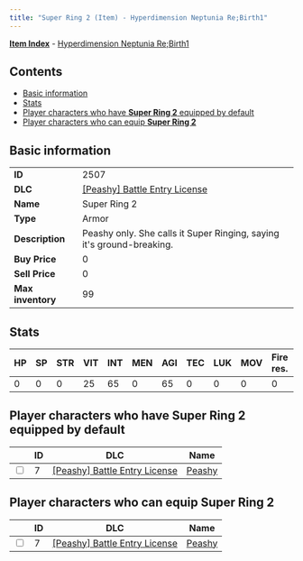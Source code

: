 ```yaml
---
title: "Super Ring 2 (Item) - Hyperdimension Neptunia Re;Birth1"
---
```


[**Item Index**](/neptunia/rb1/item/index.html) - [Hyperdimension Neptunia Re;Birth1](/neptunia/rb1)

## Contents

- [Basic information](#basic-information)
- [Stats](#stats)
- [Player characters who have **Super Ring 2** equipped by default](#player-characters-who-have-super-ring-2-equipped-by-default)
- [Player characters who can equip **Super Ring 2**](#player-characters-who-can-equip-super-ring-2)

## Basic information

|   |   |
| -- | -- |
| **ID** | 2507 |
| **DLC** | [[Peashy] Battle Entry License](/neptunia/rb1/dlc/8-peashy.html) |
| **Name** | Super Ring 2 |
| **Type** | Armor |
| **Description** | Peashy only. She calls it Super Ringing, saying it's ground-breaking. |
| **Buy Price** | 0 |
| **Sell Price** | 0 |
| **Max inventory** | 99 |


## Stats

| HP | SP | STR | VIT | INT | MEN | AGI | TEC | LUK | MOV | Fire res. | Ice res. | Wind res. | Lightning res. |
| -- | -- | --- | --- | --- | --- | --- | --- | --- | --- | --------- | -------- | --------- | -------------- |
| 0 | 0 | 0 | 25 | 65 | 0 | 65 | 0 | 0 | 0 | 0 | 0 | 0 | 0 |


## Player characters who have **Super Ring 2** equipped by default

|    | ID | DLC | Name |
| -- | -- | --- | ---- |
| <input type="checkbox" id="rb1-player-8-7" class="trackbox" /> | 7 | [[Peashy] Battle Entry License](/neptunia/rb1/dlc/8-peashy.html) | [Peashy](/neptunia/rb1/player/8-7-peashy.html) |


## Player characters who can equip **Super Ring 2**

|    | ID | DLC | Name |
| -- | -- | --- | ---- |
| <input type="checkbox" id="rb1-player-8-7" class="trackbox" /> | 7 | [[Peashy] Battle Entry License](/neptunia/rb1/dlc/8-peashy.html) | [Peashy](/neptunia/rb1/player/8-7-peashy.html) |

